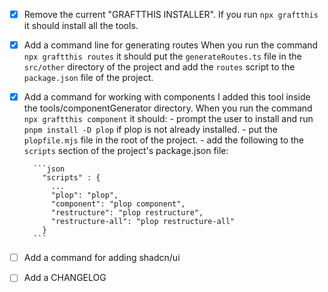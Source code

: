 - [x] Remove the current "GRAFTTHIS INSTALLER". If you run `npx graftthis` it should install all the tools.

- [x] Add a command line for generating routes
      When you run the command `npx graftthis routes` it should put the `generateRoutes.ts` file in the `src/other` directory of the project and add the `routes` script to the `package.json` file of the project.

- [x] Add a command for working with components
      I added this tool inside the tools/componentGenerator directory.
      When you run the command `npx graftthis component` it should: - prompt the user to install and run `pnpm install -D plop` if plop is not already installed. - put the `plopfile.mjs` file in the root of the project. - add the following to the `scripts` section of the project's package.json file:

        ```json
          "scripts" : {
            ...
            "plop": "plop",
            "component": "plop component",
            "restructure": "plop restructure",
            "restructure-all": "plop restructure-all"
          }
        ```

- [ ] Add a command for adding shadcn/ui

- [ ] Add a CHANGELOG